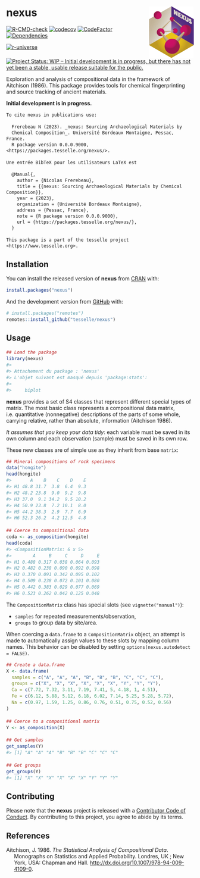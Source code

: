 
<!-- README.md is generated from README.Rmd. Please edit that file -->

# nexus <img width=120px src="man/figures/logo.png" align="right" />

<!-- badges: start -->

[![R-CMD-check](https://github.com/tesselle/nexus/workflows/R-CMD-check/badge.svg)](https://github.com/tesselle/nexus/actions)
[![codecov](https://codecov.io/gh/tesselle/nexus/branch/main/graph/badge.svg)](https://app.codecov.io/gh/tesselle/nexus)
[![CodeFactor](https://www.codefactor.io/repository/github/tesselle/nexus/badge/main)](https://www.codefactor.io/repository/github/tesselle/nexus/overview/main)
[![Dependencies](https://tinyverse.netlify.com/badge/nexus)](https://cran.r-project.org/package=nexus)

<a href="https://tesselle.r-universe.dev" class="pkgdown-devel"><img
src="https://tesselle.r-universe.dev/badges/nexus"
alt="r-universe" /></a>

[![Project Status: WIP – Initial development is in progress, but there
has not yet been a stable, usable release suitable for the
public.](https://www.repostatus.org/badges/latest/wip.svg)](https://www.repostatus.org/#wip)
<!-- badges: end -->

Exploration and analysis of compositional data in the framework of
Aitchison (1986). This package provides tools for chemical
fingerprinting and source tracking of ancient materials.

**Initial development is in progress.**

    To cite nexus in publications use:

      Frerebeau N (2023). _nexus: Sourcing Archaeological Materials by
      Chemical Composition_. Université Bordeaux Montaigne, Pessac, France.
      R package version 0.0.0.9000, <https://packages.tesselle.org/nexus/>.

    Une entrée BibTeX pour les utilisateurs LaTeX est

      @Manual{,
        author = {Nicolas Frerebeau},
        title = {{nexus: Sourcing Archaeological Materials by Chemical Composition}},
        year = {2023},
        organization = {Université Bordeaux Montaigne},
        address = {Pessac, France},
        note = {R package version 0.0.0.9000},
        url = {https://packages.tesselle.org/nexus/},
      }

    This package is a part of the tesselle project
    <https://www.tesselle.org>.

## Installation

You can install the released version of **nexus** from
[CRAN](https://CRAN.R-project.org) with:

``` r
install.packages("nexus")
```

And the development version from [GitHub](https://github.com/) with:

``` r
# install.packages("remotes")
remotes::install_github("tesselle/nexus")
```

## Usage

``` r
## Load the package
library(nexus)
#> 
#> Attachement du package : 'nexus'
#> L'objet suivant est masqué depuis 'package:stats':
#> 
#>     biplot
```

**nexus** provides a set of S4 classes that represent different special
types of matrix. The most basic class represents a compositional data
matrix, i.e. quantitative (nonnegative) descriptions of the parts of
some whole, carrying relative, rather than absolute, information
(Aitchison 1986).

*It assumes that you keep your data tidy*: each variable must be saved
in its own column and each observation (sample) must be saved in its own
row.

These new classes are of simple use as they inherit from base `matrix`:

``` r
## Mineral compositions of rock specimens
data("hongite")
head(hongite)
#>       A    B    C    D    E
#> H1 48.8 31.7  3.8  6.4  9.3
#> H2 48.2 23.8  9.0  9.2  9.8
#> H3 37.0  9.1 34.2  9.5 10.2
#> H4 50.9 23.8  7.2 10.1  8.0
#> H5 44.2 38.3  2.9  7.7  6.9
#> H6 52.3 26.2  4.2 12.5  4.8

## Coerce to compositional data
coda <- as_composition(hongite)
head(coda)
#> <CompositionMatrix: 6 x 5>
#>        A     B     C     D     E
#> H1 0.488 0.317 0.038 0.064 0.093
#> H2 0.482 0.238 0.090 0.092 0.098
#> H3 0.370 0.091 0.342 0.095 0.102
#> H4 0.509 0.238 0.072 0.101 0.080
#> H5 0.442 0.383 0.029 0.077 0.069
#> H6 0.523 0.262 0.042 0.125 0.048
```

The `CompositionMatrix` class has special slots (see
`vignette("manual")`):

- `samples` for repeated measurements/observation,
- `groups` to group data by site/area.

When coercing a `data.frame` to a `CompositionMatrix` object, an attempt
is made to automatically assign values to these slots by mapping column
names. This behavior can be disabled by setting
`options(nexus.autodetect = FALSE)`.

``` r
## Create a data.frame
X <- data.frame(
  samples = c("A", "A", "A", "B", "B", "B", "C", "C", "C"),
  groups = c("X", "X", "X", "X", "X", "X", "Y", "Y", "Y"),
  Ca = c(7.72, 7.32, 3.11, 7.19, 7.41, 5, 4.18, 1, 4.51),
  Fe = c(6.12, 5.88, 5.12, 6.18, 6.02, 7.14, 5.25, 5.28, 5.72),
  Na = c(0.97, 1.59, 1.25, 0.86, 0.76, 0.51, 0.75, 0.52, 0.56)
)

## Coerce to a compositional matrix
Y <- as_composition(X)

## Get samples
get_samples(Y)
#> [1] "A" "A" "A" "B" "B" "B" "C" "C" "C"

## Get groups
get_groups(Y)
#> [1] "X" "X" "X" "X" "X" "X" "Y" "Y" "Y"
```

## Contributing

Please note that the **nexus** project is released with a [Contributor
Code of Conduct](https://www.tesselle.org/conduct.html). By contributing
to this project, you agree to abide by its terms.

## References

<div id="refs" class="references csl-bib-body hanging-indent">

<div id="ref-aitchison1986" class="csl-entry">

Aitchison, J. 1986. *The Statistical Analysis of Compositional Data*.
Monographs on Statistics and Applied Probability. Londres, UK ; New
York, USA: Chapman and Hall.
<http://dx.doi.org/10.1007/978-94-009-4109-0>.

</div>

</div>
